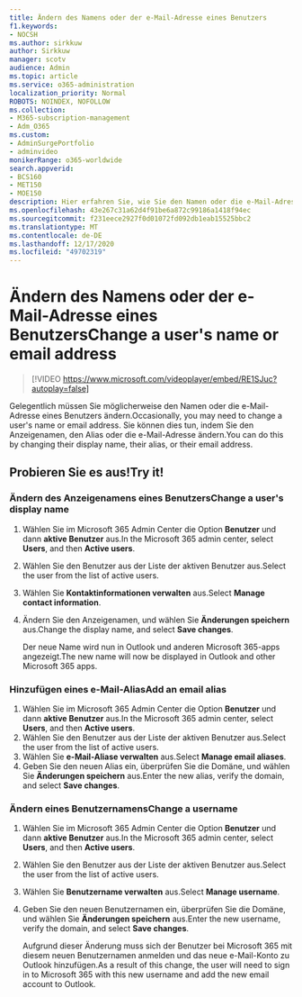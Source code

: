 ```yaml
---
title: Ändern des Namens oder der e-Mail-Adresse eines Benutzers
f1.keywords:
- NOCSH
ms.author: sirkkuw
author: Sirkkuw
manager: scotv
audience: Admin
ms.topic: article
ms.service: o365-administration
localization_priority: Normal
ROBOTS: NOINDEX, NOFOLLOW
ms.collection:
- M365-subscription-management
- Adm_O365
ms.custom:
- AdminSurgePortfolio
- adminvideo
monikerRange: o365-worldwide
search.appverid:
- BCS160
- MET150
- MOE150
description: Hier erfahren Sie, wie Sie den Namen oder die e-Mail-Adresse eines Benutzers ändern.
ms.openlocfilehash: 43e267c31a62d4f91be6a872c99186a1418f94ec
ms.sourcegitcommit: f231eece2927f0d01072fd092db1eab15525bbc2
ms.translationtype: MT
ms.contentlocale: de-DE
ms.lasthandoff: 12/17/2020
ms.locfileid: "49702319"
---
```

# <a name="change-a-users-name-or-email-address"></a><span data-ttu-id="ab0aa-103">Ändern des Namens oder der e-Mail-Adresse eines Benutzers</span><span class="sxs-lookup"><span data-stu-id="ab0aa-103">Change a user's name or email address</span></span>

> [!VIDEO https://www.microsoft.com/videoplayer/embed/RE1SJuc?autoplay=false]

<span data-ttu-id="ab0aa-104">Gelegentlich müssen Sie möglicherweise den Namen oder die e-Mail-Adresse eines Benutzers ändern.</span><span class="sxs-lookup"><span data-stu-id="ab0aa-104">Occasionally, you may need to change a user's name or email address.</span></span> <span data-ttu-id="ab0aa-105">Sie können dies tun, indem Sie den Anzeigenamen, den Alias oder die e-Mail-Adresse ändern.</span><span class="sxs-lookup"><span data-stu-id="ab0aa-105">You can do this by changing their display name, their alias, or their email address.</span></span> 

## <a name="try-it"></a><span data-ttu-id="ab0aa-106">Probieren Sie es aus!</span><span class="sxs-lookup"><span data-stu-id="ab0aa-106">Try it!</span></span>

### <a name="change-a-users-display-name"></a><span data-ttu-id="ab0aa-107">Ändern des Anzeigenamens eines Benutzers</span><span class="sxs-lookup"><span data-stu-id="ab0aa-107">Change a user's display name</span></span>

1. <span data-ttu-id="ab0aa-108">Wählen Sie im Microsoft 365 Admin Center die Option **Benutzer** und dann **aktive Benutzer** aus.</span><span class="sxs-lookup"><span data-stu-id="ab0aa-108">In the Microsoft 365 admin center, select **Users**, and then **Active users**.</span></span>
1. <span data-ttu-id="ab0aa-109">Wählen Sie den Benutzer aus der Liste der aktiven Benutzer aus.</span><span class="sxs-lookup"><span data-stu-id="ab0aa-109">Select the user from the list of active users.</span></span>
1. <span data-ttu-id="ab0aa-110">Wählen Sie **Kontaktinformationen verwalten** aus.</span><span class="sxs-lookup"><span data-stu-id="ab0aa-110">Select **Manage contact information**.</span></span>
1. <span data-ttu-id="ab0aa-111">Ändern Sie den Anzeigenamen, und wählen Sie **Änderungen speichern** aus.</span><span class="sxs-lookup"><span data-stu-id="ab0aa-111">Change the display name, and select **Save changes**.</span></span>

    <span data-ttu-id="ab0aa-112">Der neue Name wird nun in Outlook und anderen Microsoft 365-apps angezeigt.</span><span class="sxs-lookup"><span data-stu-id="ab0aa-112">The new name will now be displayed in Outlook and other Microsoft 365 apps.</span></span>

### <a name="add-an-email-alias"></a><span data-ttu-id="ab0aa-113">Hinzufügen eines e-Mail-Alias</span><span class="sxs-lookup"><span data-stu-id="ab0aa-113">Add an email alias</span></span>

1. <span data-ttu-id="ab0aa-114">Wählen Sie im Microsoft 365 Admin Center die Option **Benutzer** und dann **aktive Benutzer** aus.</span><span class="sxs-lookup"><span data-stu-id="ab0aa-114">In the Microsoft 365 admin center, select **Users**, and then **Active users**.</span></span>
1. <span data-ttu-id="ab0aa-115">Wählen Sie den Benutzer aus der Liste der aktiven Benutzer aus.</span><span class="sxs-lookup"><span data-stu-id="ab0aa-115">Select the user from the list of active users.</span></span>
1. <span data-ttu-id="ab0aa-116">Wählen Sie **e-Mail-Aliase verwalten** aus.</span><span class="sxs-lookup"><span data-stu-id="ab0aa-116">Select **Manage email aliases**.</span></span>
1. <span data-ttu-id="ab0aa-117">Geben Sie den neuen Alias ein, überprüfen Sie die Domäne, und wählen Sie **Änderungen speichern** aus.</span><span class="sxs-lookup"><span data-stu-id="ab0aa-117">Enter the new alias, verify the domain, and select **Save changes**.</span></span>

### <a name="change-a-username"></a><span data-ttu-id="ab0aa-118">Ändern eines Benutzernamens</span><span class="sxs-lookup"><span data-stu-id="ab0aa-118">Change a username</span></span>

1. <span data-ttu-id="ab0aa-119">Wählen Sie im Microsoft 365 Admin Center die Option **Benutzer** und dann **aktive Benutzer** aus.</span><span class="sxs-lookup"><span data-stu-id="ab0aa-119">In the Microsoft 365 admin center, select **Users**, and then **Active users**.</span></span>
1. <span data-ttu-id="ab0aa-120">Wählen Sie den Benutzer aus der Liste der aktiven Benutzer aus.</span><span class="sxs-lookup"><span data-stu-id="ab0aa-120">Select the user from the list of active users.</span></span>
1. <span data-ttu-id="ab0aa-121">Wählen Sie **Benutzername verwalten** aus.</span><span class="sxs-lookup"><span data-stu-id="ab0aa-121">Select **Manage username**.</span></span>
1. <span data-ttu-id="ab0aa-122">Geben Sie den neuen Benutzernamen ein, überprüfen Sie die Domäne, und wählen Sie **Änderungen speichern** aus.</span><span class="sxs-lookup"><span data-stu-id="ab0aa-122">Enter the new username, verify the domain, and select **Save changes**.</span></span>

    <span data-ttu-id="ab0aa-123">Aufgrund dieser Änderung muss sich der Benutzer bei Microsoft 365 mit diesem neuen Benutzernamen anmelden und das neue e-Mail-Konto zu Outlook hinzufügen.</span><span class="sxs-lookup"><span data-stu-id="ab0aa-123">As a result of this change, the user will need to sign in to Microsoft 365 with this new username and add the new email account to Outlook.</span></span>
